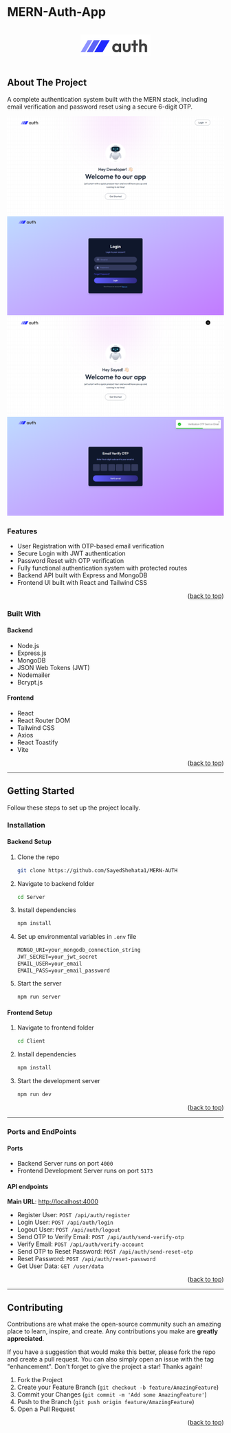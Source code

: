 # MERN-Auth-App

<div id="top"></div>

<!-- PROJECT LOGO -->
<div align="center">
  <br>
      <img src="./Client/src/assets/logo.svg" alt="Logo" height="50" >
    </a>
  <br>
  <br>

</div>

## About The Project

A complete authentication system built with the MERN stack, including email
verification and password reset using a secure 6-digit OTP.

![Preview](./Client/src/assets/preview-2.png)
![Preview](./Client/src/assets/preview-4.png)
![Preview](./Client/src/assets/preview-1.png)
![Preview](./Client/src/assets/preview-3.png)

### Features

-   User Registration with OTP-based email verification
-   Secure Login with JWT authentication
-   Password Reset with OTP verification
-   Fully functional authentication system with protected routes
-   Backend API built with Express and MongoDB
-   Frontend UI built with React and Tailwind CSS

<p align="right">(<a href="#top">back to top</a>)</p>

### Built With

#### Backend

-   Node.js
-   Express.js
-   MongoDB
-   JSON Web Tokens (JWT)
-   Nodemailer
-   Bcrypt.js

#### Frontend

-   React
-   React Router DOM
-   Tailwind CSS
-   Axios
-   React Toastify
-   Vite

<p align="right">(<a href="#top">back to top</a>)</p>

---

## Getting Started

Follow these steps to set up the project locally.

### Installation

#### Backend Setup

1. Clone the repo

    ```sh
    git clone https://github.com/SayedShehata1/MERN-AUTH
    ```

2. Navigate to backend folder

    ```sh
    cd Server
    ```

3. Install dependencies

    ```sh
    npm install
    ```

4. Set up environmental variables in `.env` file

    ```
    MONGO_URI=your_mongodb_connection_string
    JWT_SECRET=your_jwt_secret
    EMAIL_USER=your_email
    EMAIL_PASS=your_email_password
    ```

5. Start the server

    ```sh
    npm run server
    ```

#### Frontend Setup

1. Navigate to frontend folder

    ```sh
    cd Client
    ```

2. Install dependencies

    ```sh
    npm install
    ```

3. Start the development server

    ```sh
    npm run dev
    ```

<p align="right">(<a href="#top">back to top</a>)</p>

---

### Ports and EndPoints

#### Ports

-   Backend Server runs on port `4000`
-   Frontend Development Server runs on port `5173`

#### API endpoints

**Main URL**: [http://localhost:4000](http://localhost:4000)

-   Register User: `POST /api/auth/register`
-   Login User: `POST /api/auth/login`
-   Logout User: `POST /api/auth/logout`
-   Send OTP to Verify Email: `POST /api/auth/send-verify-otp`
-   Verify Email: `POST /api/auth/verify-account`
-   Send OTP to Reset Password: `POST /api/auth/send-reset-otp`
-   Reset Password: `POST /api/auth/reset-password`
-   Get User Data: `GET /user/data`

<p align="right">(<a href="#top">back to top</a>)</p>

---

## Contributing

Contributions are what make the open-source community such an amazing place to
learn, inspire, and create. Any contributions you make are **greatly
appreciated**.

If you have a suggestion that would make this better, please fork the repo and
create a pull request. You can also simply open an issue with the tag
"enhancement". Don't forget to give the project a star! Thanks again!

1. Fork the Project
2. Create your Feature Branch (`git checkout -b feature/AmazingFeature`)
3. Commit your Changes (`git commit -m 'Add some AmazingFeature'`)
4. Push to the Branch (`git push origin feature/AmazingFeature`)
5. Open a Pull Request

<p align="right">(<a href="#top">back to top</a>)</p>
